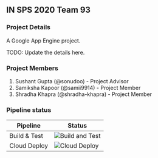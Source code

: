 ## IN SPS 2020 Team 93

### Project Details

A Google App Engine project.

TODO: Update the details here.

### Project Members

1. Sushant Gupta (@sonudoo) - Project Advisor
2. Samiksha Kapoor (@samii9914) - Project Member
3. Shradha Khapra (@shradha-khapra) - Project Member

### Pipeline status

|        Pipeline        |            Status            |
|------------------------|------------------------------|
|      Build & Test      | ![Build and Test](https://github.com/sonudoo/in-sps-20-team-93/workflows/Build%20and%20Test/badge.svg)     |
|      Cloud Deploy      | ![Cloud Deploy](https://github.com/sonudoo/in-sps-20-team-93/workflows/Cloud%20Deploy/badge.svg)     |

